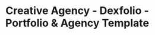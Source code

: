 ---
layout: "home-freelancer-portfolio"
title: "Creative Agency - Dexfolio - Portfolio & Agency Template"
permalink: "/home-freelancer-portfolio"
group: "Home"
body_class: "bg_dark"

############################ Banner ##################################
banner:
  text: "I’m a"
  text_2: "designer"
  text_3: "also song digger, art lover, travel addict."
  text_4: "my story"
  youtube_link: "http://www.youtube.com/watch?v=0O2aH4XLbto"
  image: "/assets/images/banner/banner_bg_4.png"

############################ About ##################################
about:
  text: "download resume"
  text_2: "I would love to make"
  text_3: "your ideas to life."
  text_4: "I’m not really sure how old I was when I got the gift for Christmas, but I remember thinking it was a pretty impressive piece of electronic hardware. It was really cool looking (technologically speaking), and I was awfully proud to own it. It certainly made for lots of fun times."
  text_5: "download resume.pdf"
  youtube_link: "http://www.youtube.com/watch?v=0O2aH4XLbto"

############################ Portfolio ##################################
portfolio:
  - title: "Branding"
    url: "#!"
    description: "Design is the slient ambass of brand"
    image: "/assets/images/portfolio/portfolio_img_13.jpg"
    class: "width_66"
  - title: "Branding"
    url: "#!"
    description: "Design is the slient ambass of brand"
    image: "/assets/images/portfolio/portfolio_img_14.jpg"
  - title: "Branding"
    url: "#!"
    description: "Design is the slient ambass of brand"
    image: "/assets/images/portfolio/portfolio_img_15.jpg"
  - title: "Branding"
    url: "#!"
    description: "Design is the slient ambass of brand"
    image: "/assets/images/portfolio/portfolio_img_16.jpg"
  - title: "Branding"
    url: "#!"
    description: "Design is the slient ambass of brand"
    image: "/assets/images/portfolio/portfolio_img_17.jpg"
    class: "width_66"
  - title: "Branding"
    url: "#!"
    description: "Design is the slient ambass of brand"
    image: "/assets/images/portfolio/portfolio_img_18.jpg"

############################ Client ##################################
client:
  title: "my clients"
  client_list:
    - name: "image_not_found"
      image: "/assets/images/client/client_logo_12.png"
      url: "#!"
    - name: "image_not_found"
      image: "/assets/images/client/client_logo_13.png"
      url: "#!"
    - name: "image_not_found"
      image: "/assets/images/client/client_logo_14.png"
      url: "#!"
    - name: "image_not_found"
      image: "/assets/images/client/client_logo_15.png"
      url: "#!"
    - name: "image_not_found"
      image: "/assets/images/client/client_logo_16.png"
      url: "#!"

############################ Counter ##################################
counter:
  - number: "16"
    text: "years"
    text_2: "experience"

  - number: "208"
    text: "satisfied"
    text_2: "clients"

  - number: "952"
    text: "project done on"
    text_2: "84 countries"

############################ Testimonial ##################################
testimonial:
  - name: "Albert Malone"
    position: "Product Manager"
    text: "We’ve all heard how crucial it is to set intentions, goals and targets. Powerful goals electrify us."
    image: "/assets/images/testimonial/testimonial_img_1.png"
    index: 1
  - name: "Albert Malone"
    position: "Product Manager"
    text: "We’ve all heard how crucial it is to set intentions, goals and targets. Powerful goals electrify us."
    image: "/assets/images/testimonial/testimonial_img_2.png"
    index: 2
  - name: "Albert Malone"
    position: "Product Manager"
    text: "We’ve all heard how crucial it is to set intentions, goals and targets. Powerful goals electrify us."
    image: "/assets/images/testimonial/testimonial_img_3.png"
    index: 3
  - name: "Albert Malone"
    position: "Product Manager"
    text: "We’ve all heard how crucial it is to set intentions, goals and targets. Powerful goals electrify us."
    image: "/assets/images/testimonial/testimonial_img_4.png"
    index: 4
  - name: "Albert Malone"
    position: "Product Manager"
    text: "We’ve all heard how crucial it is to set intentions, goals and targets. Powerful goals electrify us."
    image: "/assets/images/testimonial/testimonial_img_5.png"
    index: 5
  - name: "Albert Malone"
    position: "Product Manager"
    text: "We’ve all heard how crucial it is to set intentions, goals and targets. Powerful goals electrify us."
    image: "/assets/images/testimonial/testimonial_img_6.png"
    index: 6
  - name: "Albert Malone"
    position: "Product Manager"
    text: "We’ve all heard how crucial it is to set intentions, goals and targets. Powerful goals electrify us."
    image: "/assets/images/testimonial/testimonial_img_7.png"
    index: 7
---